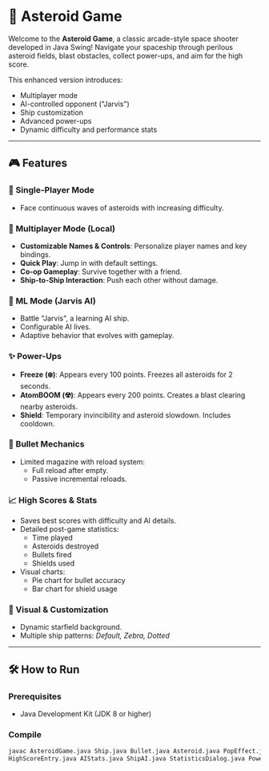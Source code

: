 # 🚀 Asteroid Game

Welcome to the **Asteroid Game**, a classic arcade-style space shooter developed in Java Swing! Navigate your spaceship through perilous asteroid fields, blast obstacles, collect power-ups, and aim for the high score.

This enhanced version introduces:
- Multiplayer mode  
- AI-controlled opponent ("Jarvis")  
- Ship customization  
- Advanced power-ups  
- Dynamic difficulty and performance stats  

---

## 🎮 Features

### 🔹 Single-Player Mode
- Face continuous waves of asteroids with increasing difficulty.

### 🔹 Multiplayer Mode (Local)
- **Customizable Names & Controls**: Personalize player names and key bindings.
- **Quick Play**: Jump in with default settings.
- **Co-op Gameplay**: Survive together with a friend.
- **Ship-to-Ship Interaction**: Push each other without damage.

### 🤖 ML Mode (Jarvis AI)
- Battle "Jarvis", a learning AI ship.
- Configurable AI lives.
- Adaptive behavior that evolves with gameplay.

### ✨ Power-Ups
- **Freeze (❄️)**: Appears every 100 points. Freezes all asteroids for 2 seconds.
- **AtomBOOM (☢️)**: Appears every 200 points. Creates a blast clearing nearby asteroids.
- **Shield**: Temporary invincibility and asteroid slowdown. Includes cooldown.

### 🔫 Bullet Mechanics
- Limited magazine with reload system:
  - Full reload after empty.
  - Passive incremental reloads.

### 📈 High Scores & Stats
- Saves best scores with difficulty and AI details.
- Detailed post-game statistics:
  - Time played
  - Asteroids destroyed
  - Bullets fired
  - Shields used
- Visual charts:
  - Pie chart for bullet accuracy
  - Bar chart for shield usage

### 🎨 Visual & Customization
- Dynamic starfield background.
- Multiple ship patterns: *Default, Zebra, Dotted*

---

## 🛠️ How to Run

### Prerequisites
- Java Development Kit (JDK 8 or higher)

### Compile
```bash
javac AsteroidGame.java Ship.java Bullet.java Asteroid.java PopEffect.java \
HighScoreEntry.java AIStats.java ShipAI.java StatisticsDialog.java PowerUp.java
